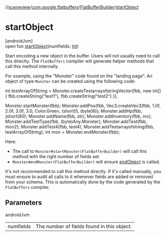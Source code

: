 //[sceneview](../../../index.md)/[com.google.flatbuffers](../index.md)/[FlatBufferBuilder](index.md)/[startObject](start-object.md)

# startObject

[androidJvm]\
open fun [startObject](start-object.md)(numfields: [Int](https://kotlinlang.org/api/latest/jvm/stdlib/kotlin/-int/index.html))

Start encoding a new object in the buffer. Users will not usually need to call this directly. The `FlatBuffers` compiler will generate helper methods that call this method internally. 

 For example, using the "Monster" code found on the "landing page". An object of type `Monster` can be created using the following code: 

int testArrayOfString = Monster.createTestarrayofstringVector(fbb, new int[] {
  fbb.createString("test1"),
  fbb.createString("test2")
});

Monster.startMonster(fbb);
Monster.addPos(fbb, Vec3.createVec3(fbb, 1.0f, 2.0f, 3.0f, 3.0,
  Color.Green, (short)5, (byte)6));
Monster.addHp(fbb, (short)80);
Monster.addName(fbb, str);
Monster.addInventory(fbb, inv);
Monster.addTestType(fbb, (byte)Any.Monster);
Monster.addTest(fbb, mon2);
Monster.addTest4(fbb, test4);
Monster.addTestarrayofstring(fbb, testArrayOfString);
int mon = Monster.endMonster(fbb);

 Here: 

- The call to `Monster#startMonster(FlatBufferBuilder)` will call this method with the right number of fields set.
- `Monster#endMonster(FlatBufferBuilder)` will ensure [endObject](end-object.md) is called.

 It's not recommended to call this method directly. If it's called manually, you must ensure to audit all calls to it whenever fields are added or removed from your schema. This is automatically done by the code generated by the `FlatBuffers` compiler.

## Parameters

androidJvm

| | |
|---|---|
| numfields | The number of fields found in this object. |
